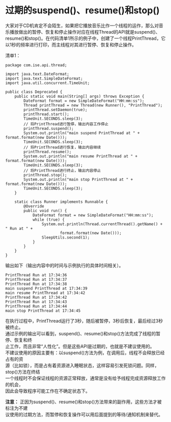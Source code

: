 # 过期的suspend\(\)、resume\(\)和stop\(\)

大家对于CD机肯定不会陌生，如果把它播放音乐比作一个线程的运作，那么对音乐播放做出的暂停、恢复和停止操作对应在线程Thread的API就是suspend\(\)、resume\(\)和stop\(\)。在代码清单1所示的例子中，创建了一个线程PrintThread，它以1秒的频率进行打印，而主线程对其进行暂停、恢复和停止操作。

清单1：

```text
package com.ise.api.thread;

import java.text.DateFormat;
import java.text.SimpleDateFormat;
import java.util.concurrent.TimeUnit;

public class Deprecated {
    public static void main(String[] args) throws Exception {
        DateFormat format = new SimpleDateFormat("HH:mm:ss");
        Thread printThread = new Thread(new Runner(), "PrintThread");
        printThread.setDaemon(true);
        printThread.start();
        TimeUnit.SECONDS.sleep(3);
        // 将PrintThread进行暂停，输出内容工作停止
        printThread.suspend();
        System.out.println("main suspend PrintThread at " + format.format(new Date()));
        TimeUnit.SECONDS.sleep(3);
        // 将PrintThread进行恢复，输出内容继续
        printThread.resume();
        System.out.println("main resume PrintThread at " + format.format(new Date()));
        TimeUnit.SECONDS.sleep(3);
        // 将PrintThread进行终止，输出内容停止
        printThread.stop();
        System.out.println("main stop PrintThread at " + format.format(new Date()));
        TimeUnit.SECONDS.sleep(3);
    }

    static class Runner implements Runnable {
        @Override
        public void run() {
            DateFormat format = new SimpleDateFormat("HH:mm:ss");
            while (true) {
                System.out.println(Thread.currentThread().getName() + " Run at " +
                        format.format(new Date()));
                SleepUtils.second(1);
            }
        }
    }
}
```

输出如下（输出内容中的时间与示例执行的具体时间相关）。

```text
PrintThread Run at 17:34:36
PrintThread Run at 17:34:37
PrintThread Run at 17:34:38
main suspend PrintThread at 17:34:39
main resume PrintThread at 17:34:42
PrintThread Run at 17:34:42
PrintThread Run at 17:34:43
PrintThread Run at 17:34:44
main stop PrintThread at 17:34:45
```

在执行过程中，PrintThread运行了3秒，随后被暂停，3秒后恢复，最后经过3秒被终止。  
通过示例的输出可以看到，suspend\(\)、resume\(\)和stop\(\)方法完成了线程的暂停、恢复和终  
止工作，而且非常“人性化”。但是这些API是过期的，也就是不建议使用的。  
不建议使用的原因主要有：以suspend\(\)方法为例，在调用后，线程不会释放已经占有的资  
源（比如锁），而是占有着资源进入睡眠状态，这样容易引发死锁问题。同样，stop\(\)方法在终结  
一个线程时不会保证线程的资源正常释放，通常是没有给予线程完成资源释放工作的机会，  
因此会导致程序可能工作在不确定状态下。

**注意：** 正因为suspend\(\)、resume\(\)和stop\(\)方法带来的副作用，这些方法才被标注为不建  
议使用的过期方法，而暂停和恢复操作可以用后面提到的等待/通知机制来替代。

